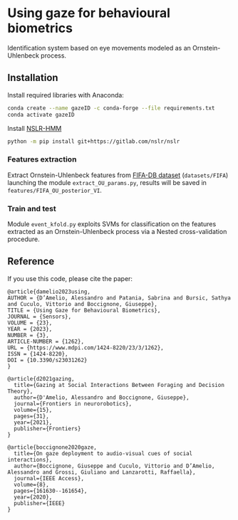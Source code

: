 # Using gaze for behavioural biometrics

Identification system based on eye movements modeled as an Ornstein-Uhlenbeck process.

## Installation

Install required libraries with Anaconda:

```bash
conda create --name gazeID -c conda-forge --file requirements.txt
conda activate gazeID
```
Install [NSLR-HMM](https://gitlab.com/nslr/nslr-hmm)

```bash
python -m pip install git+https://gitlab.com/nslr/nslr
```

### Features extraction
Extract Ornstein-Uhlenbeck features from [FIFA-DB dataset](https://www.morancerf.com/publications) (`datasets/FIFA`) launching the module `extract_OU_params.py`, results will be saved in `features/FIFA_OU_posterior_VI`.


### Train and test
Module `event_kfold.py` exploits SVMs for classification on the features extracted as an Ornstein-Uhlenbeck process via a Nested cross-validation procedure.


## Reference

If you use this code, please cite the paper:

```
@article{damelio2023using,
AUTHOR = {D’Amelio, Alessandro and Patania, Sabrina and Bursic, Sathya and Cuculo, Vittorio and Boccignone, Giuseppe},
TITLE = {Using Gaze for Behavioural Biometrics},
JOURNAL = {Sensors},
VOLUME = {23},
YEAR = {2023},
NUMBER = {3},
ARTICLE-NUMBER = {1262},
URL = {https://www.mdpi.com/1424-8220/23/3/1262},
ISSN = {1424-8220},
DOI = {10.3390/s23031262}
}
```

```
@article{d2021gazing,
  title={Gazing at Social Interactions Between Foraging and Decision Theory},
  author={D'Amelio, Alessandro and Boccignone, Giuseppe},
  journal={Frontiers in neurorobotics},
  volume={15},
  pages={31},
  year={2021},
  publisher={Frontiers}
}
```

```
@article{boccignone2020gaze,
  title={On gaze deployment to audio-visual cues of social interactions},
  author={Boccignone, Giuseppe and Cuculo, Vittorio and D’Amelio, Alessandro and Grossi, Giuliano and Lanzarotti, Raffaella},
  journal={IEEE Access},
  volume={8},
  pages={161630--161654},
  year={2020},
  publisher={IEEE}
}
```
